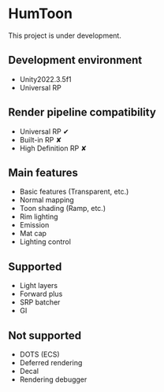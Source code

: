 # HumToon
This project is under development.

## Development environment
- Unity2022.3.5f1
- Universal RP

## Render pipeline compatibility
- Universal RP ✔
- Built-in RP ✘
- High Definition RP ✘

## Main features
- Basic features (Transparent, etc.)
- Normal mapping
- Toon shading (Ramp, etc.)
- Rim lighting
- Emission
- Mat cap
- Lighting control

## Supported
- Light layers
- Forward plus
- SRP batcher
- GI

## Not supported
- DOTS (ECS)
- Deferred rendering
- Decal
- Rendering debugger
